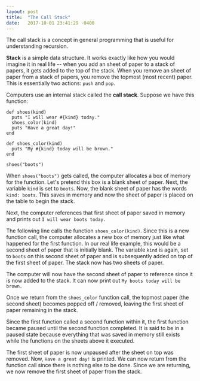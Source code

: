 ```yaml
---
layout: post
title:  "The Call Stack"
date:   2017-10-01 23:41:29 -0400
---
```



The call stack is a concept in general programming that is useful for understanding recursion.

**Stack** is a simple data structure. It works exactly like how you would imagine it in real life -- when you add an sheet of paper to a stack of papers, it gets added to the top of the stack. When you remove an sheet of paper from a stack of papers, you remove the topmost (most recent) paper. This is essentially two actions: `push` and `pop`.

Computers use an internal stack called the **call stack**. Suppose we have this function:

```
def shoes(kind)
  puts "I will wear #{kind} today."
  shoes_color(kind)
  puts "Have a great day!"
end

def shoes_color(kind)
  puts "My #{kind} today will be brown."
end

shoes("boots")
```

When `shoes("boots")` gets called, the computer allocates a box of memory for the function. Let's pretend this box is a blank sheet of paper. Next, the variable `kind` is set to `boots`. Now, the blank sheet of paper has the words `kind: boots`. This saves in memory and now the sheet of paper is placed on the table to begin the stack.

Next, the computer references that first sheet of paper saved in memory and prints out `I will wear boots today.`

The following line calls the function `shoes_color(kind)`. Since this is a new function call, the computer allocates a new box of memory just like what happened for the first function. In our real life example, this would be a second sheet of paper that is initially blank. The variable `kind` is again, set to `boots` on this second sheet of paper and is subsequently added on top of the first sheet of paper. The stack now has two sheets of paper.

The computer will now have the second sheet of paper to reference since it is now added to the stack. It can now print out `My boots today will be brown.`

Once we return from the `shoes_color` function call, the topmost paper (the second sheet) becomes popped off / removed, leaving the first sheet of paper remaining in the stack.

Since the first function called a second function within it, the first function became paused until the second function completed. It is said to be in a paused state because everything that was saved in memory still exists while the functions on the sheets above it executed.

The first sheet of paper is now unpaused after the sheet on top was removed. Now, `Have a great day!` is printed. We can now return from the function call since there is nothing else to be done. Since we are returning, we now remove the first sheet of paper from the stack.
